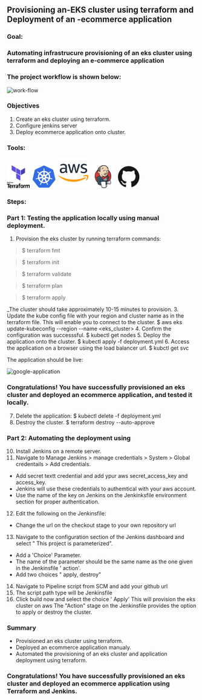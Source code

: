 ## Provisioning an-EKS cluster using terraform and Deployment of an -ecommerce application


### Goal:

### Automating infrastrucure provisioning of an eks cluster using terraform and deploying an e-commerce application  

### The project workflow is shown below:

![work-flow](https://github.com/Noettie/End-to-End-automated-CI-CD-Pipeline-utilizing-GitOps-PART-ONE/assets/108426517/3d57814c-3de4-4664-964f-d4887f5f30c0)

### Objectives

1. Create an eks cluster using terraform.
2. Configure jenkins server
3. Deploy ecommerce application onto cluster.
   

### Tools:

<div>
  <img src="https://github.com/devicons/devicon/blob/master/icons/terraform/terraform-original-wordmark.svg" width="60"/>&nbsp;
  <img src="https://github.com/devicons/devicon/blob/master/icons/kubernetes/kubernetes-plain.svg" width="60"/>&nbsp;
  <img src="https://github.com/devicons/devicon/blob/master/icons/amazonwebservices/amazonwebservices-original-wordmark.svg" width="80"/>&nbsp;
  <img src="https://github.com/devicons/devicon/blob/master/icons/jenkins/jenkins-original.svg" width="60"/>&nbsp;
  <img src="https://github.com/devicons/devicon/blob/master/icons/github/github-original.svg" width="60"/>
<div>


### Steps:

### Part 1: Testing the application locally using manual deployment.
1. Provision the eks cluster by running terraform commands:
> $ terraform fmt

> $ terraform init

> $ terraform validate
 
> $ terraform plan

> $ terraform apply

_The cluster should take approximately 10-15 minutes to provision.
3. Update the kube config file with your region and cluster name as in the terraform file. This will enable you to connect to the cluster.
$ aws eks update-kubeconfig --region <eu-west-2> --name <eks_cluster>
4. Confirm the configuration was successsful. 
$ kubectl get nodes
5. Deploy the application onto the cluster.
$ kubectl apply -f deployment.yml
6. Access the application on a browser using the load balancer url.
$ kubctl get svc
   

The application should be live:

![google-application](https://github.com/Noettie/End-to-End-automated-CI-CD-Pipeline-utilizing-GitOps-PART-ONE/assets/108426517/d92309cd-7ab8-4714-b137-4abd4a38131e)

### Congratulations! You have successfully provisioned an eks cluster and deployed an ecommerce application, and tested it locally.

7. Delete the application:
$ kubectl delete -f deployment.yml
8. Destroy the cluster.
$ terraform destroy --auto-approve 

### Part 2: Automating the deployment using

10. Install Jenkins on a remote server.
11. Navigate to Manage Jenkins > manage credentials > System > Global credentails > Add credentials.
* Add secret textt credential and add ypur aws secret_access_key and access_key.
* Jenkins will use these credentials to authemtical with your aws account.
* Use the name of the key on Jenkins on the Jenkinksfile  environment section for proper authentication. 
12. Edit the following on the Jenkinsfile:
* Change the url on the checkout stage to your own repository url
13. Navigate to the configuration section of the Jenkins dashboard and select " This project is parameterized".
  * Add a 'Choice' Parameter.
  * The name of the parameter should be the same name as the one given in the Jenkinsfile ' action'.
  * Add two choices " apply, destroy"
14. Navigate to Pipeline script from SCM and add your github url
15. The script path type will be Jenkinsfile
16. Click build now and select the choice ' Apply'
    This will provision the eks cluster on aws
  The "Action" stage on the Jenkinsfile provides the option to apply or destroy the cluster.

### Summary
* Provisioned an eks cluster using terraform.
* Deployed an ecommerce application manualy.
* Automated the provisioning of  an eks cluster and application deployment using terraform. 

### Congratulations! You have successfully provisioned an eks cluster and deployed an ecommerce application using Terraform and Jenkins.






